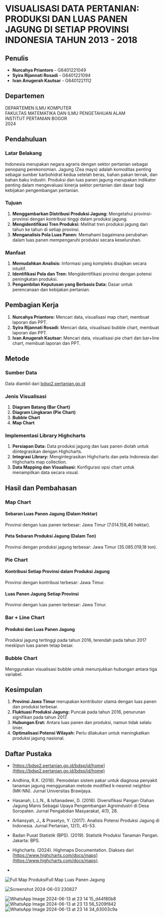 # VISUALISASI DATA PERTANIAN: PRODUKSI DAN LUAS PANEN JAGUNG DI SETIAP PROVINSI INDONESIA TAHUN 2013 - 2018

## Penulis
- **Nurcahya Priantoro** - G6401221049
- **Syira Rijannati Rosadi** - G6401221094
- **Ivan Anugerah Kautsar** - G6401221112

## Departemen
DEPARTEMEN ILMU KOMPUTER  
FAKULTAS MATEMATIKA DAN ILMU PENGETAHUAN ALAM  
INSTITUT PERTANIAN BOGOR  
2024

## Pendahuluan

### Latar Belakang
Indonesia merupakan negara agraris dengan sektor pertanian sebagai penopang perekonomian. Jagung (Zea mays) adalah komoditas penting sebagai sumber karbohidrat kedua setelah beras, bahan pakan ternak, dan bahan baku industri. Produksi dan luas panen jagung merupakan indikator penting dalam mengevaluasi kinerja sektor pertanian dan dasar bagi kebijakan pengembangan pertanian.

### Tujuan
1. **Menggambarkan Distribusi Produksi Jagung:** Mengetahui provinsi-provinsi dengan kontribusi tinggi dalam produksi jagung.
2. **Mengidentifikasi Tren Produksi:** Melihat tren produksi jagung dari tahun ke tahun di setiap provinsi.
3. **Menganalisis Pola Luas Panen:** Memahami bagaimana perubahan dalam luas panen mempengaruhi produksi secara keseluruhan.

### Manfaat
1. **Memudahkan Analisis:** Informasi yang kompleks disajikan secara intuitif.
2. **Identifikasi Pola dan Tren:** Mengidentifikasi provinsi dengan potensi peningkatan produksi.
3. **Pengambilan Keputusan yang Berbasis Data:** Dasar untuk perencanaan dan kebijakan pertanian.

## Pembagian Kerja
1. **Nurcahya Priantoro:** Mencari data, visualisasi map chart, membuat laporan dan PPT.
2. **Syira Rijannati Rosadi:** Mencari data, visualisasi bubble chart, membuat laporan dan PPT.
3. **Ivan Anugerah Kautsar:** Mencari data, visualisasi pie chart dan bar+line chart, membuat laporan dan PPT.

## Metode
### Sumber Data
Data diambil dari [bdsp2.pertanian.go.id](https://bdsp2.pertanian.go.id/bdsp/id/komoditas)

### Jenis Visualisasi
1. **Diagram Batang (Bar Chart)**
2. **Diagram Lingkaran (Pie Chart)**
3. **Bubble Chart**
4. **Map Chart**

### Implementasi Library Highcharts
1. **Persiapan Data:** Data produksi jagung dan luas panen diolah untuk diintegrasikan dengan Highcharts.
2. **Integrasi Library:** Mengintegrasikan Highcharts dan peta Indonesia dari Highcharts map collection.
3. **Data Mapping dan Visualisasi:** Konfigurasi opsi chart untuk menampilkan data secara visual.

## Hasil dan Pembahasan
### Map Chart
#### Sebaran Luas Panen Jagung (Dalam Hektar)
Provinsi dengan luas panen terbesar: Jawa Timur (7.014.158,46 hektar).

#### Peta Sebaran Produksi Jagung (Dalam Ton)
Provinsi dengan produksi jagung terbesar: Jawa Timur (35.085.019,18 ton).

### Pie Chart
#### Kontribusi Setiap Provinsi dalam Produksi Jagung
Provinsi dengan kontribusi terbesar: Jawa Timur.

#### Luas Panen Jagung Setiap Provinsi
Provinsi dengan luas panen terbesar: Jawa Timur.

### Bar + Line Chart
#### Produksi dan Luas Panen Jagung
Produksi jagung tertinggi pada tahun 2016, terendah pada tahun 2017 meskipun luas panen tetap besar.

### Bubble Chart
Menggunakan visualisasi bubble untuk menunjukkan hubungan antara tiga variabel.

## Kesimpulan
1. **Provinsi Jawa Timur** merupakan kontributor utama dengan luas panen dan produksi terbesar.
2. **Fluktuasi Produksi Jagung:** Puncak pada tahun 2016, penurunan signifikan pada tahun 2017.
3. **Hubungan Erat:** Antara luas panen dan produksi, namun tidak selalu linier.
4. **Optimalisasi Potensi Wilayah:** Perlu dilakukan untuk meningkatkan produksi jagung nasional.

## Daftar Pustaka
- [https://bdsp2.pertanian.go.id/bdsp/id/home](https://bdsp2.pertanian.go.id/bdsp/id/home)
- Andhina, R.K. (2016). Pemodelan sistem pakar untuk diagnosa penyakit tanaman jagung menggunakan metode modified k-nearest neighbor (MK-NN). Jurnal Universitas Brawijaya.
- Hasanah, L.L.N., & Isfianadewi, D. (2016). Diversifikasi Pangan Olahan Jagung Manis Sebagai Upaya Pengembangan Agroindustri di Desa Soropaten. Jurnal Pengabdian Masyarakat, 4(1), 28.
- Arliansyah, J., & Prasetyo, Y. (2017). Analisis Potensi Produksi Jagung di Indonesia. Jurnal Pertanian, 12(1), 45-53.
- Badan Pusat Statistik (BPS). (2019). Statistik Produksi Tanaman Pangan. Jakarta: BPS.
- Highcharts. (2024). Highmaps Documentation. Diakses dari [https://www.highcharts.com/docs/maps](https://www.highcharts.com/docs/maps).

- 
![Full Map Produksi![Full Map Luas Panen](https://github.com/Cahyo23042004/VISUALISASI-DATA-PERTANIAN/assets/80837061/81a2dd6a-1607-496c-ba4b-8c43240abc85)
 Jagung](https://github.com/Cahyo23042004/VISUALISASI-DATA-PERTANIAN/assets/80837061/a0fceec0-9149-45ea-ab94-4a389db0c964)

![Screenshot 2024-06-03 230827](https://github.com/Cahyo23042004/VISUALISASI-DATA-PERTANIAN/assets/80837061/d0444f70-ac50-434f-abaf-6f8ed1cfcd38)

![WhatsApp Image 2024-06-13 at 23 14 15_d44f80b8](https://github.com/Cahyo23042004/VISUALISASI-DATA-PERTANIAN/assets/80837061/8459241e-b0fb-40f7-b08d-480731187382)
![WhatsApp Image 2024-06-13 at 23 13 56_5209f842](https://github.com/Cahyo23042004/VISUALISASI-DATA-PERTANIAN/assets/80837061/7f415048-b09b-4983-a05f-9038505ff1d3)
![WhatsApp Image 2024-06-13 at 23 14 34_63003c9a](https://github.com/Cahyo23042004/VISUALISASI-DATA-PERTANIAN/assets/80837061/70196b81-8f61-420b-978a-60bb806d62ff)
